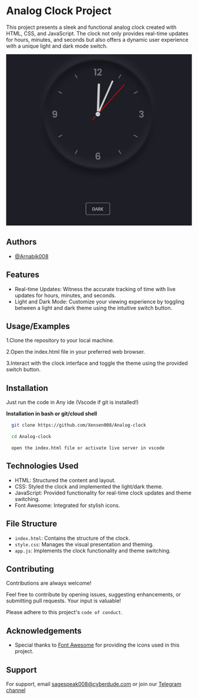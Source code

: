 
# Analog Clock Project

This project presents a sleek and functional analog clock created with HTML, CSS, and JavaScript. The clock not only provides real-time updates for hours, minutes, and seconds but also offers a dynamic user experience with a unique light and dark mode switch.

![Clock Demo](./demo%20clock.png)

## Authors

- [@Arnabjk008](https://www.github.com/xensen008)

## Features

- Real-time Updates: Witness the accurate tracking of time with live updates for hours, minutes, and seconds.
- Light and Dark Mode: Customize your viewing experience by toggling between a light and dark theme using the intuitive switch button.

## Usage/Examples

1.Clone the repository to your local machine.

2.Open the index.html file in your preferred web browser.

3.Interact with the clock interface and toggle the theme using the provided switch button.


## Installation

Just run the code in Any ide (Vscode if git is installed!)

**Installation in bash or git/cloud shell**
```bash
  git clone https://github.com/Xensen008/Analog-clock
```
```bash
  cd Analog-clock
```
```
  open the index.html file or activate live server in vscode
```
## Technologies Used

- HTML: Structured the content and layout.
- CSS: Styled the clock and implemented the light/dark theme.
- JavaScript: Provided functionality for real-time clock updates and theme switching.
- Font Awesome: Integrated for stylish icons.

## File Structure

- `index.html`: Contains the structure of the clock.
- `style.css`: Manages the visual presentation and theming.
- `app.js`: Implements the clock functionality and theme switching.
## Contributing

Contributions are always welcome!

Feel free to contribute by opening issues, suggesting enhancements, or submitting pull requests. Your input is valuable!

Please adhere to this project's `code of conduct`.


## Acknowledgements

 - Special thanks to [Font Awesome](https://fontawesome.com/) for providing the icons used in this project.

## Support

For support, email sagespeak008@cyberdude.com or join our [Telegram channel](https://t.me/ihackit08)

